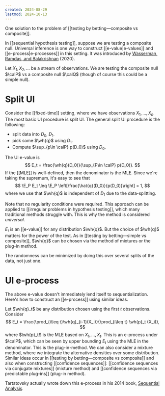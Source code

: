 ```yaml
---
created: 2024-08-29
lastmod: 2024-10-13
---
```



One solution to the problem of [[testing by betting—composite vs composite]].  

In [[sequential hypothesis testing]], suppose we are testing a composite null. Universal inference is one way to construct [[e-value|e-values]] and [[e-process|e-processes]] in this setting. It was introduced by [Wasserman, Ramdas, and Balakrishnan](https://arxiv.org/abs/1912.11436) (2020). 

Let $X_1,X_2, \dots$ be a stream of observations. We are testing the composite null $\calP$ vs a composite null $\calQ$ (though of course this could be a simple null). 

# Split UI 

Consider the [[fixed-time]] setting, where we have observations $X_1, \dots, X_n$. The most basic UI procedure is split UI. The general split UI procedure is the following: 
- split data into $D_0$, $D_1$. 
- pick some $\wh{q}$ using $D_1$. 
- Compute $\sup_{p\in \calP} p(D_0)$ using $D_0$. 

The UI e-value is
$$
E_t = \frac{\wh{q}(D_0)}{\sup_{P\in \calP} p(D_0)}.
$$
If the [[MLE]] is well-defined, then the denominator is the MLE. Since we're taking the supremum, it's easy to see that
$$
\E_P E_t \leq \E_P \left[\frac{\hat{q}(D_0)}{p(D_0)}\right] = 1,
$$
where we use that $\wh{q}$ is independent of $D_1$ due to the data-splitting.

Note that no regularity conditions were required. This approach can be applied to [[irregular problems in hypothesis testing]], which many traditional methods struggle with. This is why the method is considered _universal_. 

$E_t$ is an [[e-value]] for any distribution $\wh{q}$. But the choice of $\wh{q}$ matters for the power of the test. As in [[testing by betting—simple vs composite]], $\wh{q}$ can be chosen via the method of mixtures or the plug-in method. 
 
The randomness can be minimized by doing this over several splits of the data, not just one. 

# UI e-process 

The above e-value doesn't immediately lend itself to sequentialization. Here's how to construct an [[e-process]] using similar ideas. 

Let $\wh{q}_t$ be any distribution chosen using the first $t$ observations. Consider
$$
E_t = \frac{\prod_{i\leq t}\wh{q}_{i-1}(X_i)}{\prod_{i\leq t} \wh{p}_t (X_i)},
$$
where $\wh{p}_t$ is the MLE based on $X_1, \dots, X_t$.  This is an e-process under $\calP$, which can be seen by upper bounding $E_t$ using the MLE in the denominator.  This is the plug-in-method. We can also consider a mixture method, where we integrate the alternative densities over some distribution. Similar ideas occur in [[testing by betting—composite vs composite]] and also when constructing [[confidence sequences]]: [[confidence sequences via conjugate mixtures]] (mixture method) and [[confidence sequences via predictable plug-ins]] (plug-in method). 

Tartatovsky actually wrote down this e-process in his 2014 book, [Sequential Analysis](https://books.google.co.uk/books?hl=en&lr=&id=zhsbBAAAQBAJ&oi=fnd&pg=PP1&dq=info:2pwLAYxRg4EJ:scholar.google.com&ots=_1sb59Yuwk&sig=XgCw22Mvgo2a0KYa618i2To8gFY&redir_esc=y#v=onepage&q&f=false). 
